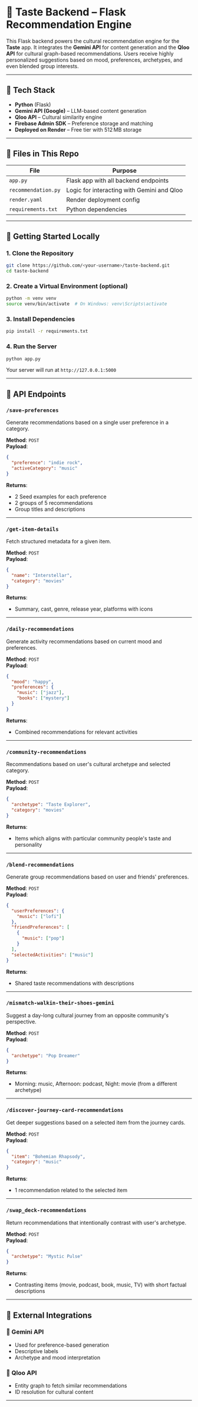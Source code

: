 # 🧠 Taste Backend – Flask Recommendation Engine

This Flask backend powers the cultural recommendation engine for the **Taste** app. It integrates the **Gemini API** for content generation and the **Qloo API** for cultural graph-based recommendations. Users receive highly personalized suggestions based on mood, preferences, archetypes, and even blended group interests.

---

## 🔧 Tech Stack

- **Python** (Flask)
- **Gemini API (Google)** – LLM-based content generation
- **Qloo API** – Cultural similarity engine
- **Firebase Admin SDK** – Preference storage and matching
- **Deployed on Render** – Free tier with 512 MB storage

---

## 📁 Files in This Repo

| File               | Purpose                                      |
|--------------------|----------------------------------------------|
| `app.py`           | Flask app with all backend endpoints         |
| `recommendation.py`| Logic for interacting with Gemini and Qloo   |
| `render.yaml`      | Render deployment config                     |
| `requirements.txt` | Python dependencies                          |

---

## 🚀 Getting Started Locally

### 1. Clone the Repository

```bash
git clone https://github.com/<your-username>/taste-backend.git
cd taste-backend
```

### 2. Create a Virtual Environment (optional)

```bash
python -m venv venv
source venv/bin/activate  # On Windows: venv\Scripts\activate
```

### 3. Install Dependencies

```bash
pip install -r requirements.txt
```

### 4. Run the Server

```bash
python app.py
```

Your server will run at `http://127.0.0.1:5000`

---

## 🔌 API Endpoints

### `/save-preferences`  
Generate recommendations based on a single user preference in a category.

**Method**: `POST`  
**Payload**:

```json
{
  "preference": "indie rock",
  "activeCategory": "music"
}
```

**Returns**:
- 2 Seed examples for each preference
- 2 groups of 5 recommendations
- Group titles and descriptions

---

### `/get-item-details`  
Fetch structured metadata for a given item.

**Method**: `POST`  
**Payload**:

```json
{
  "name": "Interstellar",
  "category": "movies"
}
```

**Returns**:
- Summary, cast, genre, release year, platforms with icons

---

### `/daily-recommendations`  
Generate activity recommendations based on current mood and preferences.

**Method**: `POST`  
**Payload**:

```json
{
  "mood": "happy",
  "preferences": {
    "music": ["jazz"],
    "books": ["mystery"]
  }
}
```

**Returns**:
- Combined recommendations for relevant activities

---

### `/community-recommendations`  
Recommendations based on user's cultural archetype and selected category.

**Method**: `POST`  
**Payload**:

```json
{
  "archetype": "Taste Explorer",
  "category": "movies"
}
```

**Returns**:
- Items which aligns with particular community people's taste and personality  

---

### `/blend-recommendations`  
Generate group recommendations based on user and friends' preferences.

**Method**: `POST`  
**Payload**:

```json
{
  "userPreferences": {
    "music": ["lofi"]
  },
  "friendPreferences": [
    {
      "music": ["pop"]
    }
  ],
  "selectedActivities": ["music"]
}
```

**Returns**:
- Shared taste recommendations with descriptions

---

### `/mismatch-walkin-their-shoes-gemini`  
Suggest a day-long cultural journey from an opposite community's perspective.

**Method**: `POST`  
**Payload**:

```json
{
  "archetype": "Pop Dreamer"
}
```

**Returns**:
- Morning: music, Afternoon: podcast, Night: movie (from a different archetype)

---

### `/discover-journey-card-recommendations`  
Get deeper suggestions based on a selected item from the journey cards.

**Method**: `POST`  
**Payload**:

```json
{
  "item": "Bohemian Rhapsody",
  "category": "music"
}
```

**Returns**:
- 1 recommendation related to the selected item

---

### `/swap_deck-recommendations`  
Return recommendations that intentionally contrast with user's archetype.

**Method**: `POST`  
**Payload**:

```json
{
  "archetype": "Mystic Pulse"
}
```

**Returns**:
- Contrasting items (movie, podcast, book, music, TV) with short factual descriptions

---

## 📡 External Integrations

### 🔷 Gemini API
- Used for preference-based generation
- Descriptive labels
- Archetype and mood interpretation

### 🔶 Qloo API
- Entity graph to fetch similar recommendations
- ID resolution for cultural content

---


